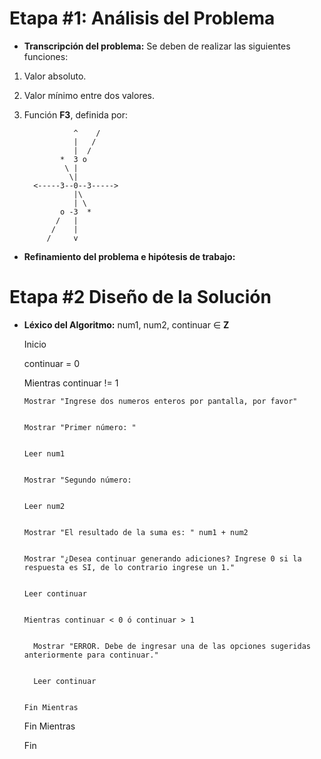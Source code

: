 # Etapa #1: Análisis del Problema

- **Transcripción del problema:** Se deben de realizar las siguientes funciones:

1. Valor absoluto.
2. Valor mínimo entre dos valores.
3. Función **F3**, definida por:

                  ^    /
                  |   /
                  |  /
               *  3 o
                \ |
                 \|
         <-----3--0--3----->
                  |\
                  | \
               o -3  *
              /   |
             /    |
            /     v


- **Refinamiento del problema e hipótesis de trabajo:**



# Etapa #2 Diseño de la Solución


- **Léxico del Algoritmo:** num1, num2, continuar ∈ **Z**



    Inicio
    
    continuar = 0

    Mientras continuar != 1


      Mostrar "Ingrese dos numeros enteros por pantalla, por favor"
  
  
      Mostrar "Primer número: "
  
  
      Leer num1
  
  
      Mostrar "Segundo número: 
  
  
      Leer num2
  
  
      Mostrar "El resultado de la suma es: " num1 + num2
  
  
      Mostrar "¿Desea continuar generando adiciones? Ingrese 0 si la respuesta es SI, de lo contrario ingrese un 1."
  
  
      Leer continuar
  
  
      Mientras continuar < 0 ó continuar > 1
  
  
        Mostrar "ERROR. Debe de ingresar una de las opciones sugeridas anteriormente para continuar."
    
    
        Leer continuar
    
    
      Fin Mientras
  
  
    Fin Mientras
    
    Fin
